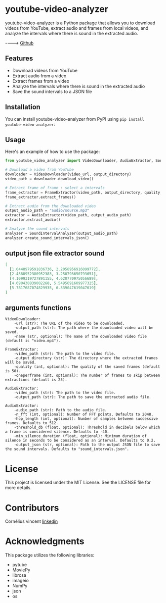 # youtube-video-analyzer

youtube-video-analyzer is a Python package that allows you to download videos from YouTube, extract audio and frames from local videos, and analyze the intervals where there is sound in the extracted audio.

----> [Github](https://github.com/Cornelius-BobCat/package-video-downloader)

## Features

- Download videos from YouTube
- Extract audio from a video
- Extract frames from a video
- Analyze the intervals where there is sound in the extracted audio
- Save the sound intervals to a JSON file

## Installation

You can install youtube-video-analyzer from PyPI using `pip install youtube-video-analyzer`:

## Usage

Here's an example of how to use the package:

```python
from youtube_video_analyzer import VideoDownloader, AudioExtractor, SoundIntervalAnalyzer, FrameExtractor

# Download a video from YouTube
downloader = VideoDownloader(video_url, output_directory)
video_path = downloader.download_video()

# Extract frame of frame : select a intervals
frame_extractor = FrameExtractor(video_path, output_directory, quality, oneperframe )
frame_extractor.extract_frames()

# Extract audio from the downloaded video
output_audio_path = "audio/source.mp3"
extractor = AudioExtractor(video_path, output_audio_path)
extractor.extract_audio()

# Analyze the sound intervals
analyzer = SoundIntervalAnalyzer(output_audio_path)
analyzer.create_sound_intervals_json()
```

## output json file extractor sound

```json
[
  [1.0448979591836736, 2.2058956916099772],
  [2.4380952380952383, 3.250793650793651],
  [4.1099319727891155, 4.620770975056689],
  [4.690430839002268, 5.5495691609977325],
  [5.7817687074829935, 6.339047619047619]
]
```

## arguments functions

```
VideoDownloader:
    -url (str): The URL of the video to be downloaded.
    -output_path (str): The path where the downloaded video will be saved.
    -name (str, optional): The name of the downloaded video file (default is "video.mp4").

FrameExtractor:
    -video_path (str): The path to the video file.
    -output_directory (str): The directory where the extracted frames will be saved.
    -quality (int, optional): The quality of the saved frames (default is 50).
    -oneperframe (int, optional): The number of frames to skip between extractions (default is 25).

AudioExtractor:
    -video_path (str): The path to the video file.
    -output_path (str): The path to save the extracted audio file.

AudioExtractor:
    -audio_path (str): Path to the audio file.
    -n_fft (int, optional): Number of FFT points. Defaults to 2048.
    -hop_length (int, optional): Number of samples between successive frames. Defaults to 512.
    -threshold_db (float, optional): Threshold in decibels below which a frame is considered silence. Defaults to -40.
    -min_silence_duration (float, optional): Minimum duration of silence in seconds to be considered as an interval. Defaults to 0.2.
    -output_json (str, optional): Path to the output JSON file to save the sound intervals. Defaults to "sound_intervals.json".
```

# License

This project is licensed under the MIT License. See the LICENSE file for more details.

# Contributors

Cornélius vincent [linkedin](www.linkedin.com/in/corneliusvincent)

# Acknowledgments

This package utilizes the following libraries:

- pytube
- MoviePy
- librosa
- imageio
- NumPy
- json
- os
